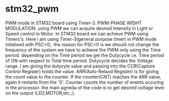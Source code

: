 # stm32_pwm
PWM mode in STM32 board using Timer-3.
PWM-PHASE WIDHT MODULATION.
using PWM we can acquire desired Intensity in Light or Speed control in Motor.
In STM32 board we can achieve PWM using Timers's.
Here i am using Timer-3(general purpose timer) in PWM mode intialised with PSC=0;.
the reason for PSC=0 is we should not change the frequency of the system we have to achieve the PWM only using the Time period.
depending on the Time period we get the Dutycycle i.e. Time period of ON with respect to Total time period.
Dutycycle decides the Voltage range.
I am giving the dutycyle value and passing into the CCR(Capture Control Register) holds the value.
ARR(Auto-Relaod Register) is for giving the count value to the counter.
If the counter(CNT) reaches the ARR value, again it restarts from the '0'. Counter counts the number of events occuring in the processor.
the main agneda of the code is to get desired voltage level on the output (LED,MOTOR,etc.;).
